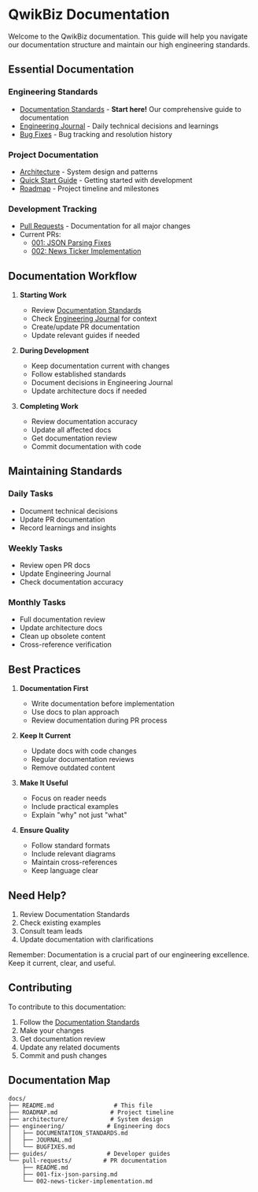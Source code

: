 # QwikBiz Documentation

Welcome to the QwikBiz documentation. This guide will help you navigate our documentation structure and maintain our high engineering standards.

## Essential Documentation

### Engineering Standards
- [Documentation Standards](./engineering/DOCUMENTATION_STANDARDS.md) - **Start here!** Our comprehensive guide to documentation
- [Engineering Journal](./engineering/JOURNAL.md) - Daily technical decisions and learnings
- [Bug Fixes](./engineering/BUGFIXES.md) - Bug tracking and resolution history

### Project Documentation
- [Architecture](./architecture/ARCHITECTURE.md) - System design and patterns
- [Quick Start Guide](./guides/QUICKSTART.md) - Getting started with development
- [Roadmap](./ROADMAP.md) - Project timeline and milestones

### Development Tracking
- [Pull Requests](./pull-requests/README.md) - Documentation for all major changes
- Current PRs:
  - [001: JSON Parsing Fixes](./pull-requests/001-fix-json-parsing.md)
  - [002: News Ticker Implementation](./pull-requests/002-news-ticker-implementation.md)

## Documentation Workflow

1. **Starting Work**
   - Review [Documentation Standards](./engineering/DOCUMENTATION_STANDARDS.md)
   - Check [Engineering Journal](./engineering/JOURNAL.md) for context
   - Create/update PR documentation
   - Update relevant guides if needed

2. **During Development**
   - Keep documentation current with changes
   - Follow established standards
   - Document decisions in Engineering Journal
   - Update architecture docs if needed

3. **Completing Work**
   - Review documentation accuracy
   - Update all affected docs
   - Get documentation review
   - Commit documentation with code

## Maintaining Standards

### Daily Tasks
- Document technical decisions
- Update PR documentation
- Record learnings and insights

### Weekly Tasks
- Review open PR docs
- Update Engineering Journal
- Check documentation accuracy

### Monthly Tasks
- Full documentation review
- Update architecture docs
- Clean up obsolete content
- Cross-reference verification

## Best Practices

1. **Documentation First**
   - Write documentation before implementation
   - Use docs to plan approach
   - Review documentation during PR process

2. **Keep It Current**
   - Update docs with code changes
   - Regular documentation reviews
   - Remove outdated content

3. **Make It Useful**
   - Focus on reader needs
   - Include practical examples
   - Explain "why" not just "what"

4. **Ensure Quality**
   - Follow standard formats
   - Include relevant diagrams
   - Maintain cross-references
   - Keep language clear

## Need Help?

1. Review Documentation Standards
2. Check existing examples
3. Consult team leads
4. Update documentation with clarifications

Remember: Documentation is a crucial part of our engineering excellence. Keep it current, clear, and useful.

## Contributing

To contribute to this documentation:
1. Follow the [Documentation Standards](./engineering/DOCUMENTATION_STANDARDS.md)
2. Make your changes
3. Get documentation review
4. Update any related documents
5. Commit and push changes

## Documentation Map

```
docs/
├── README.md                 # This file
├── ROADMAP.md               # Project timeline
├── architecture/            # System design
├── engineering/            # Engineering docs
│   ├── DOCUMENTATION_STANDARDS.md
│   ├── JOURNAL.md
│   └── BUGFIXES.md
├── guides/                 # Developer guides
└── pull-requests/         # PR documentation
    ├── README.md
    ├── 001-fix-json-parsing.md
    └── 002-news-ticker-implementation.md
```
